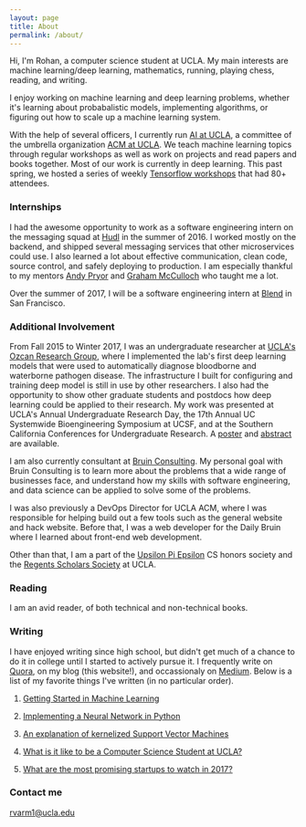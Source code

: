 ```yaml
---
layout: page
title: About
permalink: /about/
---
```



Hi, I'm Rohan, a computer science student at UCLA. My main interests are machine learning/deep learning, mathematics, running, playing chess, reading, and writing.

I enjoy working on machine learning and deep learning problems, whether it's learning about probabalistic models, implementing algorithms, or figuring out how to scale up a machine learning system. 

With the help of several officers, I currently run [AI at UCLA](https://github.com/uclaacmai/), a committee of the umbrella organization [ACM at UCLA](http://acm.cs.ucla.edu). We teach machine learning topics through regular workshops as well as work on projects and read papers and books together. Most of our work is currently in deep learning. This past spring, we hosted a series of weekly [Tensorflow workshops](http://github.com/uclaacmai/tf-workshop-series/) that had 80+ attendees. 

### Internships

I had the awesome opportunity to work as a software engineering intern on the messaging squad at [Hudl](http://hudl.com) in the summer of 2016. I worked mostly on the backend, and shipped several messaging services that other microservices could use. I also learned a lot about effective communication, clean code, source control, and safely deploying to production. I am especially thankful to my mentors [Andy Pryor](https://github.com/andypryor) and [Graham McCulloch](https://github.com/grahammcculloch) who taught me a lot.

Over the summer of 2017, I will be a software engineering intern at [Blend](http://blend.com) in San Francisco.

### Additional Involvement

From Fall 2015 to Winter 2017, I was an undergraduate researcher at [UCLA's Ozcan Research Group](http://innovate.ee.ucla.edu/), where I implemented the lab's first deep learning models that were used to automatically diagnose bloodborne and waterborne pathogen disease. The infrastructure I built for configuring and training deep model is still in use by other researchers. I also had the opportunity to show other graduate students and postdocs how deep learning could be applied to their research. My work was presented at UCLA's Annual Undergraduate Research Day, the 17th Annual UC Systemwide Bioengineering Symposium at UCSF, and at the Southern California Conferences for Undergraduate Research. A [poster](https://www.slideshare.net/slideshow/embed_code/key/aWOGsmotZPmdGg) and [abstract](https://www.slideshare.net/slideshow/embed_code/key/5pWzzCrbE4oQxI) are available. 

I am also currently consultant at [Bruin Consulting](http://bruinconsulting.org). My personal goal with Bruin Consulting is to learn more about the problems that a wide range of businesses face, and understand how my skills with software engineering, and data science can be applied to solve some of the problems.

I was also previously a DevOps Director for UCLA ACM, where I was responsible for helping build out a few tools such as the general website and hack website. Before that, I was a web developer for the Daily Bruin where I learned about front-end web development. 

Other than that, I am a part of the [Upsilon Pi Epsilon](http://upe.seas.ucla.edu) CS honors society and the [Regents Scholars Society](http://www.rssla.org/) at UCLA. 


### Reading
I am an avid reader, of both technical and non-technical books.

### Writing
I have enjoyed writing since high school, but didn't get much of a chance to do it in college until I started to actively pursue it. I frequently write on [Quora](http://quora.com/Rohan-Varma-8), on my blog (this website!), and occassionaly on [Medium](https://medium.com/@rvarm1). Below is a list of my favorite things I've written (in no particular order).  

1. [Getting Started in Machine Learning](https://medium.com/techatucla/getting-started-in-machine-learning-c68bdd739c44)

2. [Implementing a Neural Network in Python](http://rohanvarma.me/Neural-Net/)

3. [An explanation of kernelized Support Vector Machines](https://www.quora.com/What-are-C-and-gamma-with-regards-to-a-support-vector-machine)

4. [What is it like to be a Computer Science Student at UCLA?](https://www.quora.com/What-is-it-like-to-be-a-computer-science-student-at-UCLA)

5. [What are the most promising startups to watch in 2017?](https://www.quora.com/What-are-the-most-promising-Silicon-Valley-startups-to-watch-for-in-2017/answer/Rohan-Varma-8)



### Contact me

[rvarm1@ucla.edu](mailto:rvarm1@ucla.edu)
